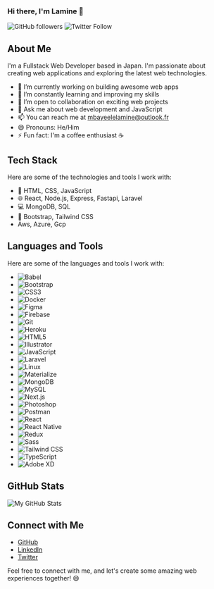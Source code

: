 ### Hi there, I'm Lamine 👋
![GitHub followers](https://img.shields.io/github/followers/mbayeellamine?style=social)
![Twitter Follow](https://img.shields.io/twitter/follow/lameeno4?style=social)

## About Me

I'm a Fullstack Web Developer based in Japan. I'm passionate about creating web applications and exploring the latest web technologies.

- 🔭 I’m currently working on building awesome web apps
- 🌱 I’m constantly learning and improving my skills
- 👯 I’m open to collaboration on exciting web projects
- 💬 Ask me about web development and JavaScript
- 📫 You can reach me at mbayeelelamine@outlook.fr
- 😄 Pronouns: He/Him
- ⚡ Fun fact: I'm a coffee enthusiast ☕

## Tech Stack

Here are some of the technologies and tools I work with:

- 🚀 HTML, CSS, JavaScript
- 🌐 React, Node.js, Express, Fastapi, Laravel
- 💻 MongoDB, SQL
- 🎨 Bootstrap, Tailwind CSS
- Aws, Azure, Gcp

## Languages and Tools

Here are some of the languages and tools I work with:

- ![Babel](https://img.shields.io/badge/-Babel-F9DC3E?style=flat-square&logo=babel&logoColor=333333)
- ![Bootstrap](https://img.shields.io/badge/-Bootstrap-7952B3?style=flat-square&logo=bootstrap&logoColor=white)
- ![CSS3](https://img.shields.io/badge/-CSS3-1572B6?style=flat-square&logo=css3&logoColor=white)
- ![Docker](https://img.shields.io/badge/-Docker-2496ED?style=flat-square&logo=docker&logoColor=white)
- ![Figma](https://img.shields.io/badge/-Figma-F24E1E?style=flat-square&logo=figma&logoColor=white)
- ![Firebase](https://img.shields.io/badge/-Firebase-FFCA28?style=flat-square&logo=firebase&logoColor=333333)
- ![Git](https://img.shields.io/badge/-Git-F05032?style=flat-square&logo=git&logoColor=white)
- ![Heroku](https://img.shields.io/badge/-Heroku-430098?style=flat-square&logo=heroku&logoColor=white)
- ![HTML5](https://img.shields.io/badge/-HTML5-E34F26?style=flat-square&logo=html5&logoColor=white)
- ![Illustrator](https://img.shields.io/badge/-Illustrator-FF9A00?style=flat-square&logo=adobe-illustrator&logoColor=white)
- ![JavaScript](https://img.shields.io/badge/-JavaScript-F7DF1E?style=flat-square&logo=javascript&logoColor=333333)
- ![Laravel](https://img.shields.io/badge/-Laravel-FF2D20?style=flat-square&logo=laravel&logoColor=white)
- ![Linux](https://img.shields.io/badge/-Linux-FCC624?style=flat-square&logo=linux&logoColor=333333)
- ![Materialize](https://img.shields.io/badge/-Materialize-EE6E73?style=flat-square&logo=materialize&logoColor=white)
- ![MongoDB](https://img.shields.io/badge/-MongoDB-47A248?style=flat-square&logo=mongodb&logoColor=white)
- ![MySQL](https://img.shields.io/badge/-MySQL-4479A1?style=flat-square&logo=mysql&logoColor=white)
- ![Next.js](https://img.shields.io/badge/-Next.js-000000?style=flat-square&logo=next.js&logoColor=white)
- ![Photoshop](https://img.shields.io/badge/-Photoshop-31A8FF?style=flat-square&logo=adobe-photoshop&logoColor=white)
- ![Postman](https://img.shields.io/badge/-Postman-FF6C37?style=flat-square&logo=postman&logoColor=333333)
- ![React](https://img.shields.io/badge/-React-61DAFB?style=flat-square&logo=react&logoColor=333333)
- ![React Native](https://img.shields.io/badge/-React_Native-61DAFB?style=flat-square&logo=react&logoColor=333333)
- ![Redux](https://img.shields.io/badge/-Redux-764ABC?style=flat-square&logo=redux&logoColor=white)
- ![Sass](https://img.shields.io/badge/-Sass-CC6699?style=flat-square&logo=sass&logoColor=white)
- ![Tailwind CSS](https://img.shields.io/badge/-Tailwind_CSS-38B2AC?style=flat-square&logo=tailwind-css&logoColor=white)
- ![TypeScript](https://img.shields.io/badge/-TypeScript-3178C6?style=flat-square&logo=typescript&logoColor=white)
- ![Adobe XD](https://img.shields.io/badge/-Adobe_XD-FF61F6?style=flat-square&logo=adobe-xd&logoColor=333333)


## GitHub Stats

![My GitHub Stats](https://github-readme-stats.vercel.app/api?username=mbayeellamine&show_icons=true&theme=dark)

## Connect with Me

- [GitHub](https://github.com/mbayeellamine)
- [LinkedIn](https://www.linkedin.com/in/elhadji-lamine-mbaye-33ba82a3)
- [Twitter](https://twitter.com/lameeno4)

Feel free to connect with me, and let's create some amazing web experiences together! 😄

